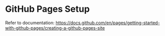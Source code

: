 # GitHub Pages Setup

Refer to documentation: https://docs.github.com/en/pages/getting-started-with-github-pages/creating-a-github-pages-site
